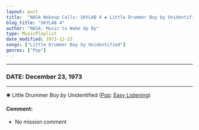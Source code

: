 ```yaml
---
layout: post
title:  "NASA Wakeup Calls: SKYLAB 4 ✺ Little Drummer Boy by Unidentified ✫ December 23, 1973"
blog_title: "SKYLAB 4"
author: "NASA: Music to Wake Up By"
type: MusicPlaylist
date_modified: 1973-12-23
songs: ["Little Drummer Boy by Unidentified"]
genres: ["Pop"]
---
```


----
### DATE: December 23, 1973
----
✺ Little Drummer Boy *by* Unidentified ([Pop](https://www.discogs.com/genre/Pop): [Easy Listening](https://www.discogs.com/style/Easy%20Listening)) <a target="blank_" href="https://www.discogs.com/Living-Voices-Sing-Christmas-Music-The-Little-Drummer-Boy/release/9549343">
    <i class="fas fa-compact-disc"
       title="Discogs entry for this song"
       alt="Discogs entry for this song"
       style="font-size: 1.1em;"></i></a>
    

#### Comment:
* No mission comment



<br/>
<center>
	<a target="_blank"
	   href="https://twitter.com/intent/tweet?hashtags=Space,NASA,Playlist,NASAWakeupCalls,SpaceProgram&text=🚀 {{ page.author}}, '{{ page.songs.first }}' {{ page.title }}, {{ site.url }}{{ page.url }}&via=nasawakeupcalls"><i class="fab fa-twitter" title="Tweet this page" alt="Tweet this page" style="font-size: 1.3em;"></i></a>
	&nbsp; 	<i class="fas fa-user-astronaut" style="font-size: 1.5em;"></i> &nbsp;
    <a id="custom_amazon_link"
       type="amzn" search="#"
       category="popular music">
    <i class="fab fa-amazon" style="font-size: 1.3em;"></i></a>
</center>

<!-- Randomly resolve an individual entry from a song array -->
<script src="/assets/javascript/seedrandom.min.js"></script>
<script>
  var wake_me_up = ["Little Drummer Boy by Unidentified"];
  var prng = new Math.seedrandom();
  function randomSong() {
    song = wake_me_up[Math.floor(Math.random() * wake_me_up.length)];
    var amazon_link = document.getElementById("custom_amazon_link");
    amazon_link.setAttribute("search", song);
  }
  window.onload = randomSong();
</script>
